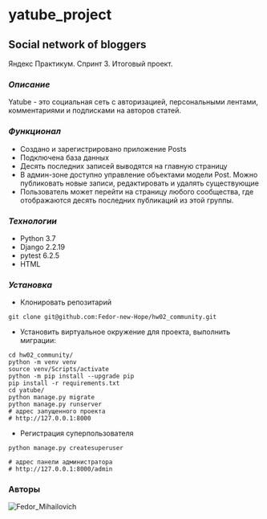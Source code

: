 # yatube_project
Social network of bloggers
---
Яндекс Практикум. Спринт 3. Итоговый проект.

### *Описание*
Yatube - это социальная сеть с авторизацией, персональными лентами, комментариями и подписками на авторов статей.

### *Функционал*
- Создано и зарегистрировано приложение Posts
- Подключена база данных
- Десять последних записей выводятся на главную страницу
- В админ-зоне доступно управление объектами модели Post. Можно публиковать новые записи, редактировать и удалять существующие
- Пользователь может перейти на страницу любого сообщества, где отображаются десять последних публикаций из этой группы.


### *Технологии*
- Python 3.7
- Django 2.2.19
- pytest 6.2.5
- HTML

### *Установка*
- Клонировать репозитарий 
```
git clone git@github.com:Fedor-new-Hope/hw02_community.git
```
- Установить виртуальное окружение для проекта, выполнить миграции:
```
cd hw02_community/
python -m venv venv
source venv/Scripts/activate
python -m pip install --upgrade pip
pip install -r requirements.txt
cd yatube/
python manage.py migrate
python manage.py runserver
# адрес запущенного проекта
# http://127.0.0.1:8000
```
- Регистрация  суперпользователя
```
python manage.py createsuperuser

# адрес панели администратора
# http://127.0.0.1:8000/admin
```

### **Авторы**
![Fedor_Mihailovich](https://upload.wikimedia.org/wikipedia/commons/thumb/7/78/Vasily_Perov_-_%D0%9F%D0%BE%D1%80%D1%82%D1%80%D0%B5%D1%82_%D0%A4.%D0%9C.%D0%94%D0%BE%D1%81%D1%82%D0%BE%D0%B5%D0%B2%D1%81%D0%BA%D0%BE%D0%B3%D0%BE_-_Google_Art_Project.jpg/274px-Vasily_Perov_-_%D0%9F%D0%BE%D1%80%D1%82%D1%80%D0%B5%D1%82_%D0%A4.%D0%9C.%D0%94%D0%BE%D1%81%D1%82%D0%BE%D0%B5%D0%B2%D1%81%D0%BA%D0%BE%D0%B3%D0%BE_-_Google_Art_Project.jpg)


